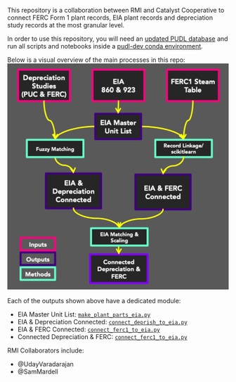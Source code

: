 This repository is a collaboration between RMI and Catalyst Cooperative to connect FERC Form 1 plant records, EIA plant records and depreciation study records at the most granular level.

In order to use this repository, you will need an [updated PUDL database](https://catalystcoop-pudl.readthedocs.io/en/latest/usage.html) and run all scripts and notebooks inside a [pudl-dev conda environment](https://catalystcoop-pudl.readthedocs.io/en/latest/dev_setup.html#create-and-activate-the-pudl-dev-conda-environment).

Below is a visual overview of the main processes in this repo:
![Design overview:](https://github.com/catalyst-cooperative/rmi-ferc1-eia/blob/master/rmi_design.png?raw=true)

Each of the outputs shown above have a dedicated module:
* EIA Master Unit List: [`make_plant_parts_eia.py`](https://github.com/catalyst-cooperative/rmi-ferc1-eia/blob/master/make_plant_parts_eia.py)
* EIA & Depreciation Connected: [`connect_deprish_to_eia.py`](https://github.com/catalyst-cooperative/rmi-ferc1-eia/blob/master/connect_deprish_to_eia.py)
* EIA & FERC Connected: [`connect_ferc1_to_eia.py`](https://github.com/catalyst-cooperative/rmi-ferc1-eia/blob/master/connect_ferc1_to_eia.py)
* Connected Depreciation & FERC: [`connect_ferc1_to_eia.py`](https://github.com/catalyst-cooperative/rmi-ferc1-eia/blob/master/connect_ferc1_to_eia.py)

RMI Collaborators include:
 * @UdayVaradarajan
 * @SamMardell
